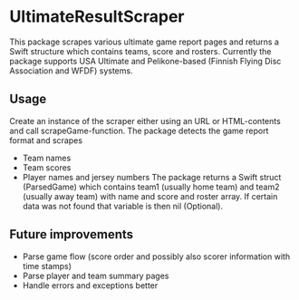# UltimateResultScraper

This package scrapes various ultimate game report pages and returns a Swift structure which contains teams, score and rosters. Currently the package supports USA Ultimate and Pelikone-based (Finnish Flying Disc Association and WFDF) systems.

## Usage

Create an instance of the scraper either using an URL or HTML-contents and call scrapeGame-function. The package detects the game report format and scrapes
- Team names
- Team scores
- Player names and jersey numbers
The package returns a Swift struct (ParsedGame) which contains team1 (usually home team) and team2 (usually away team) with name and score and roster array. If certain data was not found that variable is then nil (Optional).

## Future improvements
- Parse game flow (score order and possibly also scorer information with time stamps)
- Parse player and team summary pages
- Handle errors and exceptions better

